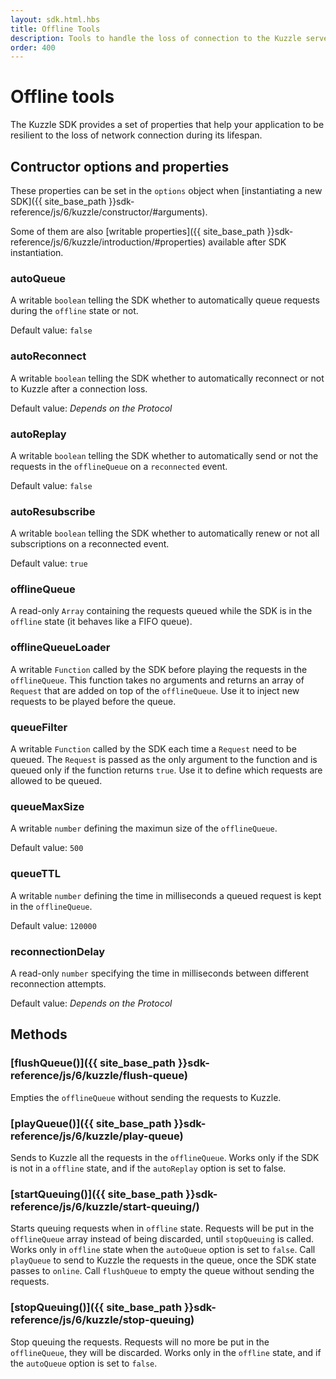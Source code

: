 ```yaml
---
layout: sdk.html.hbs
title: Offline Tools
description: Tools to handle the loss of connection to the Kuzzle server
order: 400
---
```


# Offline tools

The Kuzzle SDK provides a set of properties that help your application to be resilient to the loss of network connection
during its lifespan. 

## Contructor options and properties

These properties can be set in the `options` object when [instantiating a new SDK]({{ site_base_path }}sdk-reference/js/6/kuzzle/constructor/#arguments).  

Some of them are also [writable properties]({{ site_base_path }}sdk-reference/js/6/kuzzle/introduction/#properties) available after SDK instantiation.

### autoQueue

A writable `boolean` telling the SDK whether to automatically queue requests during the `offline` state or not.

Default value: `false`

### autoReconnect

A writable `boolean` telling the SDK whether to automatically reconnect or not to Kuzzle after a connection loss.

Default value: *Depends on the Protocol*

### autoReplay

A writable `boolean` telling the SDK whether to automatically send or not the requests in the `offlineQueue` on a
`reconnected` event.

Default value: `false`

### autoResubscribe

A writable `boolean` telling the SDK whether to automatically renew or not all subscriptions on a reconnected event.

Default value: `true`

### offlineQueue

A read-only `Array` containing the requests queued while the SDK is in the `offline` state (it behaves like a FIFO queue).

### offlineQueueLoader

A writable `Function` called by the SDK before playing the requests in the `offlineQueue`. This function takes no arguments
and returns an array of `Request` that are added on top of the `offlineQueue`. Use it to inject new requests to be played
before the queue.

### queueFilter

A writable `Function` called by the SDK each time a `Request` need to be queued. The `Request` is passed as the only argument
to the function and is queued only if the function returns `true`. Use it to define which requests are allowed to be queued.

### queueMaxSize

A writable `number` defining the maximun size of the `offlineQueue`.

Default value: `500`

### queueTTL

A writable `number` defining the time in milliseconds a queued request is kept in the `offlineQueue`.

Default value: `120000`

### reconnectionDelay 	

A read-only `number` specifying the time in milliseconds between different reconnection attempts.

Default value: *Depends on the Protocol*

## Methods

### [flushQueue()]({{ site_base_path }}sdk-reference/js/6/kuzzle/flush-queue)

Empties the `offlineQueue` without sending the requests to Kuzzle.

### [playQueue()]({{ site_base_path }}sdk-reference/js/6/kuzzle/play-queue)

Sends to Kuzzle all the requests in the `offlineQueue`. Works only if the SDK is not in a `offline` state, and if the 
`autoReplay` option is set to false.

### [startQueuing()]({{ site_base_path }}sdk-reference/js/6/kuzzle/start-queuing/)

Starts queuing requests when in `offline` state. Requests will be put in the `offlineQueue` array instead of being discarded, until `stopQueuing` is called.
Works only in `offline` state when the `autoQueue` option is set to `false`. Call `playQueue` to send to Kuzzle the
requests in the queue, once the SDK state passes to `online`. Call `flushQueue` to empty the queue without sending the requests.

### [stopQueuing()]({{ site_base_path }}sdk-reference/js/6/kuzzle/stop-queuing)

Stop queuing the requests. Requests will no more be put in the `offlineQueue`, they will be discarded.
Works only in the `offline` state, and if the `autoQueue` option is set to `false`.
